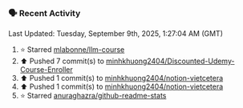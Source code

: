 ### 🗣 Recent Activity

<!--RECENT_ACTIVITY:last_update-->
Last Updated: Tuesday, September 9th, 2025, 1:27:04 AM (GMT)
<!--RECENT_ACTIVITY:last_update_end-->
<!--RECENT_ACTIVITY:start-->
1. ⭐ Starred [mlabonne/llm-course](https://github.com/mlabonne/llm-course)<br>
2. ⬆️ Pushed 7 commit(s) to [minhkhuong2404/Discounted-Udemy-Course-Enroller](https://github.com/minhkhuong2404/Discounted-Udemy-Course-Enroller)<br>
3. ⬆️ Pushed 1 commit(s) to [minhkhuong2404/notion-vietcetera](https://github.com/minhkhuong2404/notion-vietcetera)<br>
4. ⬆️ Pushed 1 commit(s) to [minhkhuong2404/notion-vietcetera](https://github.com/minhkhuong2404/notion-vietcetera)<br>
5. ⭐ Starred [anuraghazra/github-readme-stats](https://github.com/anuraghazra/github-readme-stats)<br>
<!--RECENT_ACTIVITY:end-->
